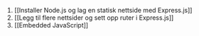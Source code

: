 
1. [[Installer Node.js og lag en statisk nettside med Express.js]]
2. [[Legg til flere nettsider og sett opp ruter i Express.js]]
3. [[Embedded JavaScript]]